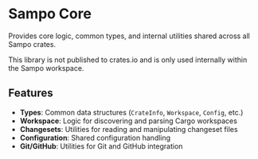 # Sampo Core

Provides core logic, common types, and internal utilities shared across all Sampo crates.

This library is not published to crates.io and is only used internally within the Sampo workspace.

## Features

- **Types**: Common data structures (`CrateInfo`, `Workspace`, `Config`, etc.)
- **Workspace**: Logic for discovering and parsing Cargo workspaces
- **Changesets**: Utilities for reading and manipulating changeset files
- **Configuration**: Shared configuration handling
- **Git/GitHub**: Utilities for Git and GitHub integration
